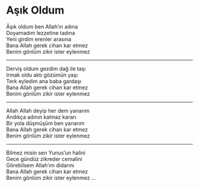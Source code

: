 # Aşık Oldum

Âşık oldum ben Allah’ın adına  
Doyamadım lezzetine tadına  
Yeni girdim erenler arasına  
Bana Allah gerek cihan kar etmez  
Benim gönlüm zikir ister eylenmez  
****  
Derviş oldum gezdim dağ ile taşı  
Irmak oldu aktı gözümün yaşı  
Terk eyledim ana baba gardaşı  
Bana Allah gerek cihan kar etmez  
Benim gönlüm zikir ister eylenmez  
****  
Allah Allah deyip her dem yanarım  
Andıkça adının kalmaz kararı  
Bir yola düşmüşüm ben yanarım  
Bana Allah gerek cihan kar etmez  
Benim gönlüm zikir ister eylenmez  
****  
Bilmez misin sen Yunus’un halini  
Gece gündüz zikreder cemalini  
Görebilsem Allah’ım didarını  
Bana Allah gerek cihan kar etmez  
Benim gönlüm zikir ister eylenmez …  

